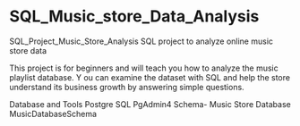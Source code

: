 # SQL_Music_store_Data_Analysis

SQL_Project_Music_Store_Analysis
SQL project to analyze online music store data

This project is for beginners and will teach you how to analyze the music playlist database. Y
ou can examine the dataset with SQL and help the store understand its business growth by answering simple questions.



Database and Tools
Postgre SQL
PgAdmin4
Schema- Music Store Database
MusicDatabaseSchema
